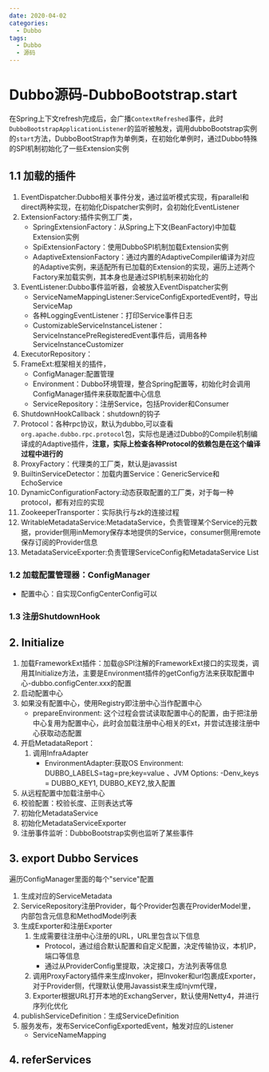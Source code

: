 ```yaml
---
date: 2020-04-02
categories:
  - Dubbo
tags:
  - Dubbo
  - 源码
---
```

# Dubbo源码-DubboBootstrap.start

在Spring上下文refresh完成后，会广播```ContextRefreshed```事件，此时```DubboBootstrapApplicationListener```的监听被触发，调用dubboBootstrap实例的```start```方法，DubboBootStrap作为单例类，在初始化单例时，通过Dubbo特殊的SPI机制初始化了一些Extension实例

## 1.1 加载的插件

1. EventDispatcher:Dubbo相关事件分发，通过监听模式实现，有parallel和direct两种实现，在初始化Dispatcher实例时，会初始化EventListener
2. ExtensionFactory:插件实例工厂类，
    - SpringExtensionFactory：从Spring上下文(BeanFactory)中加载Extension实例
    - SpiExtensionFactory：使用DubboSPI机制加载Extension实例
    - AdaptiveExtensionFactory：通过内置的AdaptiveCompiler编译为对应的Adaptive实例，来适配所有已加载的Extension的实现，遍历上述两个Factory来加载实例，其本身也是通过SPI机制来初始化的
3. EventListener:Dubbo事件监听器，会被放入EventDispatcher实例
    - ServiceNameMappingListener:ServiceConfigExportedEvent时，导出ServiceMap
    - 各种LoggingEventListener：打印Service事件日志
    - CustomizableServiceInstanceListener：ServiceInstancePreRegisteredEvent事件后，调用各种ServiceInstanceCustomizer
4. ExecutorRepository：
5. FrameExt:框架相关的插件，
    - ConfigManager:配置管理
    - Environment：Dubbo环境管理，整合Spring配置等，初始化时会调用ConfigManager插件来获取配置中心信息
    - ServiceRepository：注册Service，包括Provider和Consumer
6. ShutdownHookCallback：shutdown的钩子
7. Protocol：各种rpc协议，默认为dubbo,可以查看```org.apache.dubbo.rpc.protocol```包，实际也是通过Dubbo的Compile机制编译成的Adaptive插件，**注意，实际上检查各种Protocol的依赖包是在这个编译过程中进行的**
8. ProxyFactory：代理类的工厂类，默认是javassist
9. BuiltinServiceDetector：加载内置Service：GenericService和EchoService
10. DynamicConfigurationFactory:动态获取配置的工厂类，对于每一种protocol，都有对应的实现
11. ZookeeperTransporter：实际执行与zk的连接过程
12. WritableMetadataService:MetadataService，负责管理某个Service的元数据，provider侧用inMemory保存本地提供的Service，consumer侧用remote保存订阅的Provider信息
13. MetadataServiceExporter:负责管理ServiceConfig和MetadataService List

### 1.2 加载配置管理器：ConfigManager

- 配置中心：自实现ConfigCenterConfig可以

### 1.3 注册ShutdownHook 

## 2. Initialize

1. 加载FrameworkExt插件：加载@SPI注解的FrameworkExt接口的实现类，调用其Initialize方法，主要是Environment插件的getConfig方法来获取配置中心-dubbo.configCenter.xxx的配置
2. 启动配置中心
3. 如果没有配置中心，使用Registry即注册中心当作配置中心
    - prepareEnvironment: 这个过程会尝试读取配置中心的配置，由于把注册中心复用为配置中心，此时会加载注册中心相关的Ext，并尝试连接注册中心获取动态配置
4. 开启MetadataReport：
    1. 调用InfraAdapter
        - EnvironmentAdapter:获取OS Environment: DUBBO_LABELS=tag=pre;key=value 、JVM Options: -Denv_keys = DUBBO_KEY1, DUBBO_KEY2,放入配置
5. 从远程配置中加载注册中心
6. 校验配置：校验长度、正则表达式等
7. 初始化MetadataService
8. 初始化MetadataServiceExporter
9. 注册事件监听：DubboBootstrap实例也监听了某些事件

## 3. export Dubbo Services

遍历ConfigManager里面的每个"service"配置

1. 生成对应的ServiceMetadata
2. ServiceRepository注册Provider，每个Provider包裹在ProviderModel里，内部包含元信息和MethodModel列表
3. 生成Exporter和注册Exporter
    1. 生成需要往注册中心注册的URL，URL里包含以下信息
        - Protocol，通过组合默认配置和自定义配置，决定传输协议，本机IP，端口等信息
        - 通过从ProviderConfig里提取，决定接口，方法列表等信息
    2. 调用ProxyFactory插件来生成Invoker，把Invoker和url包裹成Exporter，对于Provider侧，代理默认使用Javassist来生成Injvm代理，
    3. Exporter根据URL打开本地的ExchangServer，默认使用Netty4，并进行序列化优化
4. publishServiceDefinition：生成ServiceDefinition
5. 服务发布，发布ServiceConfigExportedEvent，触发对应的Listener
    - ServiceNameMapping

## 4. referServices

